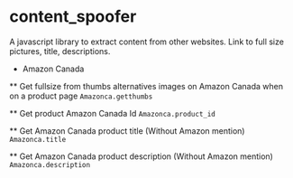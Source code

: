 # content_spoofer
A javascript library to extract content from other websites. Link to full size pictures, title, descriptions.

- Amazon Canada

** Get fullsize from thumbs alternatives images on Amazon Canada when on a product page
`Amazonca.getthumbs`

** Get product Amazon Canada Id
`Amazonca.product_id`    

** Get Amazon Canada product title (Without Amazon mention)
`Amazonca.title`

** Get Amazon Canada product description (Without Amazon mention)
`Amazonca.description`
    